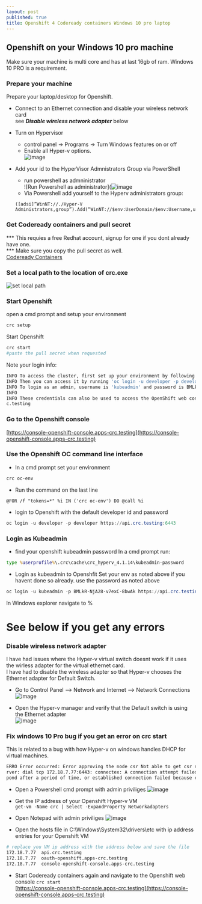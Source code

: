 ```yaml
---
layout: post
published: true
title: Openshift 4 Codeready containers Windows 10 pro laptop
---
```

## Openshift on your Windows 10 pro machine
Make sure your machine is multi core and has at last 16gb of ram.
Windows 10 PRO is a requirement.


     
### Prepare your machine
Prepare your laptop/desktop for Openshift.   

* Connect to an Ethernet connection and disable your wireless network card   
see ***Disable wireless network adapter*** below

* Turn on Hypervisor
	* control panel -> Programs -> Turn Windows features on or off   
	* Enable all Hyper-v options.   
	![image](https://user-images.githubusercontent.com/10190444/65516620-50ef1680-deaf-11e9-8922-9eba64bf4923.png)
   
* Add your id to the HyperVisor Admnistrators Group via PowerShell
     * run powershell as admninistrator   
     ![Run Powershell as administrator](![image](https://user-images.githubusercontent.com/10190444/65521154-c1e5fc80-deb6-11e9-8d68-78b3b5555ff5.png)       
     * Via Powershell add yourself to the Hyperv administrators group:   
     ```
     ([adsi]”WinNT://./Hyper-V Administrators,group”).Add(“WinNT://$env:UserDomain/$env:Username,user”)
     ```   
    
### Get Codeready containers and pull secret
*** This requies a free Redhat account, signup for one if you dont already have one.  
*** Make sure you copy the pull secret as well.   
[Codeready Containers](https://cloud.redhat.com/openshift/install/crc/installer-provisioned?intcmp=7013a000002CtetAAC)    
   
### Set a local path to the location of crc.exe
![set local path](https://user-images.githubusercontent.com/10190444/65509159-d23ead00-de9f-11e9-924e-0387be562ac3.png)
   
### Start Openshift
open a cmd prompt and setup your environment 
```bash
crc setup
```   
Start Openshift
```bash
crc start
#paste the pull secret when requested
```   
Note your login info:
```bash
INFO To access the cluster, first set up your environment by following 'crc oc-env' instructions
INFO Then you can access it by running 'oc login -u developer -p developer https://api.crc.testing:6443'
INFO To login as an admin, username is 'kubeadmin' and password is BMLkR-NjA28-v7exC-8bwAk
INFO
INFO These credentials can also be used to access the OpenShift web console at https://console-openshift-console.apps-cr
c.testing
```   

### Go to the Openshift console
[https://console-openshift-console.apps-crc.testing](https://console-openshift-console.apps-crc.testing)
   
### Use the Openshift OC command line interface
* In a cmd prompt set your environment   
```powershell
crc oc-env
```   
   
* Run the command on the last line   
```
@FOR /f "tokens=*" %i IN ('crc oc-env') DO @call %i
```   
   
* login to Openshift with the default developer id and password
```powershell
oc login -u developer -p developer https://api.crc.testing:6443
```   
 
### Login as Kubeadmin
* find your openshift kubeadmin password
In a cmd prompt run:
```bat
type %userprofile%\.crc\cache\crc_hyperv_4.1.14\kubeadmin-password
```   
   
* Login as kubeadmin to Openshfit
Set your env as noted above if you havent done so already.
use the password as noted above
```powershell
oc login -u kubeadmin -p BMLkR-NjA28-v7exC-8bwAk https://api.crc.testing:6443
```   
   
In Windows explorer navigate to %
# See below if you get any errors

### Disable wireless network adapter
I have had issues where the Hyper-v virtual switch doesnt work if it uses the wirless adapter for the virtual ethernet card.   
I have had to disable the wireless adapter so that Hyper-v chooses the Ethernet adapter for Default Switch.      
* Go to Control Panel --> Network and Internet --> Network Connections   
![image](https://user-images.githubusercontent.com/10190444/65515072-94945100-deac-11e9-80d3-efdb4a4a73d2.png)   

* Open the Hyper-v manager and verify that the Default switch is using the Ethernet adapter   
![image](https://user-images.githubusercontent.com/10190444/65515299-0a98b800-dead-11e9-857f-6e95eabfc7c3.png)   

### Fix windows 10 Pro bug if you get an error on crc start   
This is related to a bug with how Hyper-v on windows handles DHCP for virtual machines.   
```bash
ERRO Error occurred: Error approving the node csr Not able to get csr names (exit status 1 : Unable to connect to the se
rver: dial tcp 172.18.7.77:6443: connectex: A connection attempt failed because the connected party did not properly res
pond after a period of time, or established connection failed because connected host has failed to respond.
```  
   
* Open a Powershell cmd prompt with admin priviliges
![image](https://user-images.githubusercontent.com/10190444/65512344-05386f00-dea7-11e9-9e92-6b69f02376d6.png)   

* Get the IP address of your Openshift Hyper-v VM   
```get-vm -Name crc | Select -ExpandProperty Networkadapters```

* Open Notepad with admin priviliges
![image](https://user-images.githubusercontent.com/10190444/65511982-60b62d00-dea6-11e9-8770-d569f8c7c30f.png)   

* Open the hosts file in C:\Windows\System32\drivers\etc with ip address entries for your Openshift VM
```bash
# replace you VM ip address with the address below and save the file
172.18.7.77  api.crc.testing
172.18.7.77  oauth-openshift.apps-crc.testing
172.18.7.77  console-openshift-console.apps-crc.testing
```   

* Start Codeready containers again and navigate to the Openshift web console
```crc start```   
[https://console-openshift-console.apps-crc.testing](https://console-openshift-console.apps-crc.testing)
